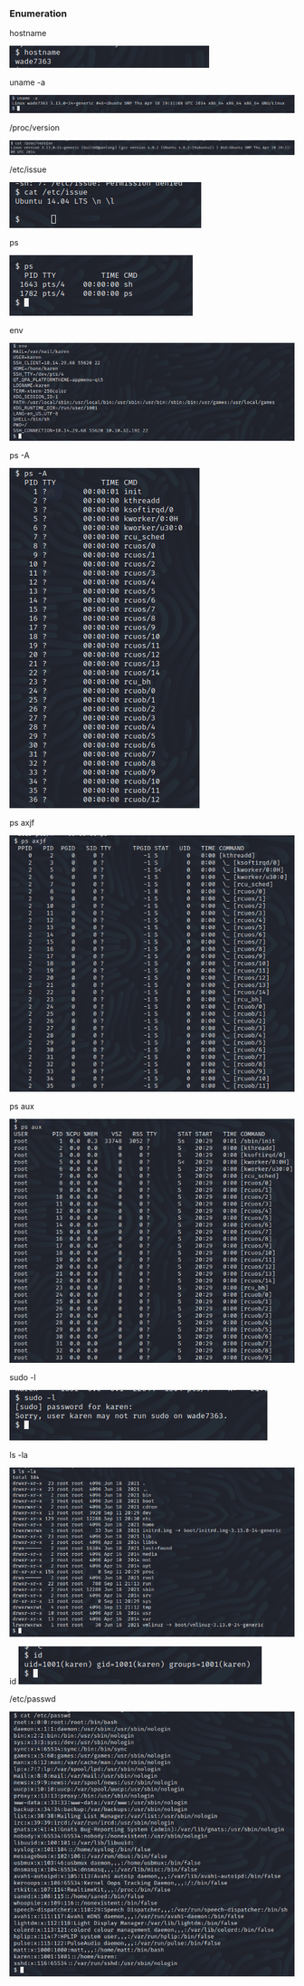 ### Enumeration


hostname

![](../img/Pasted%20image%2020220912083702.png)

uname -a

![](../img/Pasted%20image%2020220912083730.png)

/proc/version

![](../img/Pasted%20image%2020220912083847.png)

/etc/issue

![](../img/Pasted%20image%2020220912083923.png)

ps

![](../img/Pasted%20image%2020220912084841.png)

env

![](../img/Pasted%20image%2020220912090134.png)

ps -A

![](../img/Pasted%20image%2020220912090346.png)

ps axjf

![](../img/Pasted%20image%2020220912090429.png)

ps aux

![](../img/Pasted%20image%2020220912090528.png)

sudo -l

![](../img/Pasted%20image%2020220912090612.png)

ls -la

![](../img/Pasted%20image%2020220912091404.png)

id
![](../img/Pasted%20image%2020220912091431.png)

/etc/passwd

![](../img/Pasted%20image%2020220912091505.png)